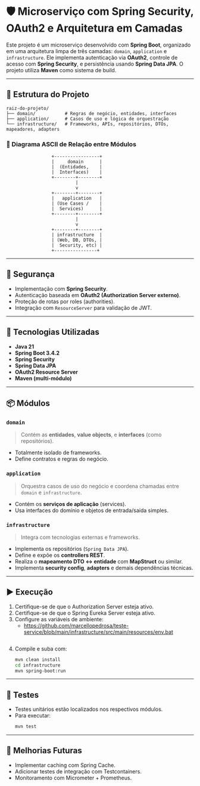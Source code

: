 # 🛡️ Microserviço com Spring Security, OAuth2 e Arquitetura em Camadas

Este projeto é um microserviço desenvolvido com **Spring Boot**, organizado em uma arquitetura limpa de três camadas: `domain`, `application` e `infrastructure`. Ele implementa autenticação via **OAuth2**, controle de acesso com **Spring Security**, e persistência usando **Spring Data JPA**. O projeto utiliza **Maven** como sistema de build.

---

## 📁 Estrutura do Projeto

```
raiz-do-projeto/
├── domain/           # Regras de negócio, entidades, interfaces
├── application/      # Casos de uso e lógica de orquestração
└── infrastructure/   # Frameworks, APIs, repositórios, DTOs, mapeadores, adapters
```

### 🧩 Diagrama ASCII de Relação entre Módulos

```
                 +-----------------+
                 |     domain      |
                 |  (Entidades,    |
                 |  Interfaces)    |
                 +--------+--------+
                          |
                          v
                 +--------+--------+
                 |   application   |
                 | (Use Cases /    |
                 |  Services)      |
                 +--------+--------+
                          |
                          v
                 +--------+--------+
                 | infrastructure  |
                 | (Web, DB, DTOs, |
                 |  Security, etc) |
                 +----------------+
```

---

## 🔐 Segurança

- Implementação com **Spring Security**.
- Autenticação baseada em **OAuth2 (Authorization Server externo)**.
- Proteção de rotas por roles (authorities).
- Integração com `ResourceServer` para validação de JWT.

---

## 💠 Tecnologias Utilizadas

- **Java 21**
- **Spring Boot 3.4.2**
- **Spring Security**
- **Spring Data JPA**
- **OAuth2 Resource Server**
- **Maven (multi-módulo)**

---

## 📦 Módulos

### `domain`

> Contém as **entidades**, **value objects**, e **interfaces** (como repositórios).

- Totalmente isolado de frameworks.
- Define contratos e regras do negócio.

### `application`

> Orquestra casos de uso do negócio e coordena chamadas entre `domain` e `infrastructure`.

- Contém os **serviços de aplicação** (services).
- Usa interfaces do domínio e objetos de entrada/saída simples.

### `infrastructure`

> Integra com tecnologias externas e frameworks.

- Implementa os repositórios (`Spring Data JPA`).
- Define e expõe os **controllers REST**.
- Realiza o **mapeamento DTO <-> entidade** com **MapStruct** ou similar.
- Implementa **security config**, **adapters** e demais dependências técnicas.

---

## ▶️ Execução

1. Certifique-se de que o Authorization Server esteja ativo.
2. Certifique-se de que o Spring Eureka Server esteja ativo.
3. Configure as variáveis de ambiente:
   - https://github.com/marcellopedrosa/teste-service/blob/main/infrastructure/src/main/resources/env.bat
   ```
4. Compile e suba com:
   ```bash
   mvn clean install
   cd infrastructure
   mvn spring-boot:run
   ```

---

## 💪 Testes

- Testes unitários estão localizados nos respectivos módulos.
- Para executar:
  ```bash
  mvn test
  ```

---

## 🚧 Melhorias Futuras

- Implementar caching com Spring Cache.
- Adicionar testes de integração com Testcontainers.
- Monitoramento com Micrometer + Prometheus.

